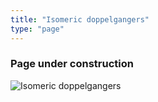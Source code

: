 ```yaml
---
title: "Isomeric doppelgangers"
type: "page"
---
```


### Page under construction

![Isomeric doppelgangers](/images/projects/isomericdoppelgangers/13745-0095.png)
